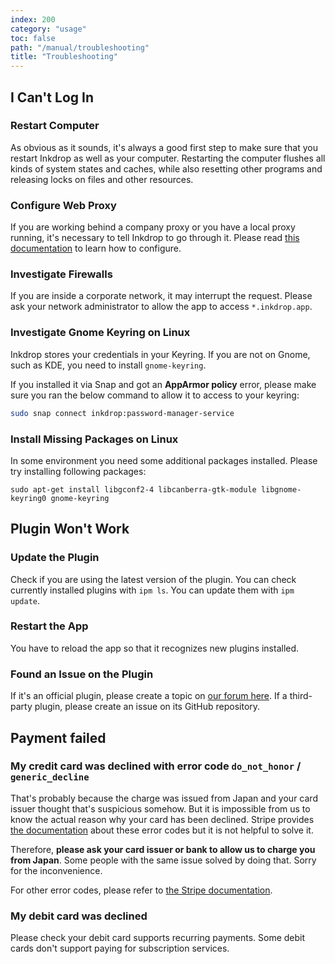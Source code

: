 ```yaml
---
index: 200
category: "usage"
toc: false
path: "/manual/troubleshooting"
title: "Troubleshooting"
---
```


## I Can't Log In

### Restart Computer

As obvious as it sounds, it's always a good first step to make sure that you restart Inkdrop as well as your computer.
Restarting the computer flushes all kinds of system states and caches, while also resetting other programs and releasing locks on files and other resources.

### Configure Web Proxy

If you are working behind a company proxy or you have a local proxy running, it's necessary to tell Inkdrop to go through it.
Please read [this documentation](/manual/working-behind-a-corporate-web-proxy) to learn how to configure.

### Investigate Firewalls

If you are inside a corporate network, it may interrupt the request.
Please ask your network administrator to allow the app to access `*.inkdrop.app`.

### Investigate Gnome Keyring on Linux

Inkdrop stores your credentials in your Keyring.
If you are not on Gnome, such as KDE, you need to install `gnome-keyring`.

If you installed it via Snap and got an **AppArmor policy** error, please make sure you ran the below command to allow it to access to your keyring:

```sh
sudo snap connect inkdrop:password-manager-service
```

### Install Missing Packages on Linux

In some environment you need some additional packages installed. Please try installing following packages:

```
sudo apt-get install libgconf2-4 libcanberra-gtk-module libgnome-keyring0 gnome-keyring
```

## Plugin Won't Work

### Update the Plugin

Check if you are using the latest version of the plugin.
You can check currently installed plugins with `ipm ls`.
You can update them with `ipm update`.

### Restart the App

You have to reload the app so that it recognizes new plugins installed.

### Found an Issue on the Plugin

If it's an official plugin, please create a topic on [our forum here](https://forum.inkdrop.app/).
If a third-party plugin, please create an issue on its GitHub repository.

## Payment failed

### My credit card was declined with error code `do_not_honor` / `generic_decline`

That's probably because the charge was issued from Japan and your card issuer thought that's suspicious somehow.
But it is impossible from us to know the actual reason why your card has been declined.
Stripe provides [the documentation](https://stripe.com/docs/declines/codes) about these error codes but it is not helpful to solve it.

Therefore, **please ask your card issuer or bank to allow us to charge you from Japan**.
Some people with the same issue solved by doing that.
Sorry for the inconvenience.

For other error codes, please refer to [the Stripe documentation](https://stripe.com/docs/declines/codes).

### My debit card was declined

Please check your debit card supports recurring payments.
Some debit cards don't support paying for subscription services.

